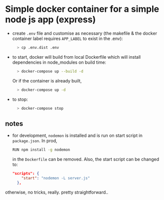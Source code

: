 # Simple docker container for a simple node js app (express)
- create `.env` file and customise as necessary (the makefile & the docker container label requires `APP_LABEL` to exist in the .env):
    ```bash
      > cp .env.dist .env
    ```

- to start, docker will build from local Dockerfile which will install dependencies in node_modules on build time:
    ```bash
      > docker-compose up --build -d
    ```
    Or if the container is already built, 
    ```bash
      > docker-compose up -d
    ```
- to stop:
    ```bash
      > docker-compose stop
    ```

## notes
- for development, `nodemon` is installed and is run on start script in `package.json`. In prod, 
    ```bash
    RUN npm install -g nodemon
    ``` 
   in the `Dockerfile` can be removed. Also,  the start script can be changed to: 
   
    ```json 
    "scripts": {
        "start": "nodemon -L server.js"
      },
    ```
     
otherwise, no tricks, really. pretty straightforward..
